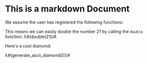 # This is a markdown Document

We assume the user has registered the following functions:

This means we can easily double the number 21 by
calling the `double` function: λ#(double(21))#.

Here's a cool diamond:


λ#(generate_ascii_diamond(5))#


